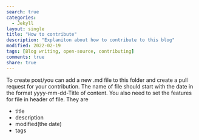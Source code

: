 ```yaml
---
search: true
categories: 
  - Jekyll
layout: single
title: "How to contribute"
description: "Explaniton about how to contribute to this blog"
modified: 2022-02-19
tags: [Blog writing, open-source, contributing]
comments: true
share: true
---
```


To create post/you can add a new .md file to this folder and create a pull request for your contribution. The name of file should start with the date in the format yyyy-mm-dd-Title of content.
You also need to set the features for file in header of file. They are 
- title
- description
- modified(the date)
- tags

